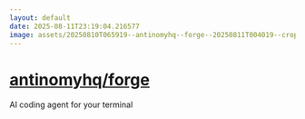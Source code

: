 ```yaml
---
layout: default
date: 2025-08-11T23:19:04.216577
image: assets/20250810T065919--antinomyhq--forge--20250811T004019--cropped.png
---
```


# [antinomyhq/forge](https://github.com/antinomyhq/forge)

AI coding agent for your terminal
